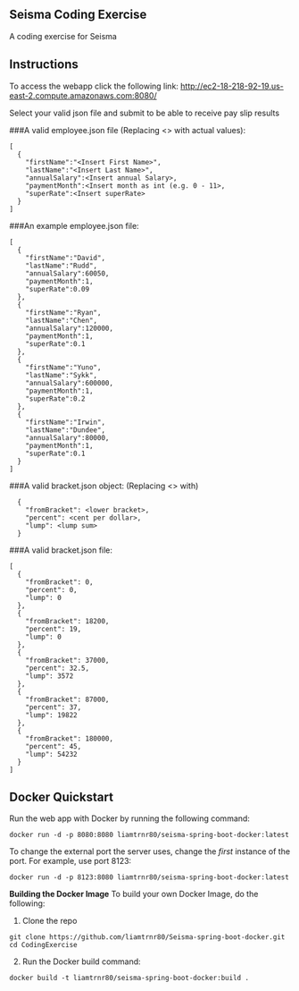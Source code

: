## Seisma Coding Exercise
A coding exercise for Seisma

## Instructions
To access the webapp click the following link:
http://ec2-18-218-92-19.us-east-2.compute.amazonaws.com:8080/ <br>

Select your valid json file and submit to be able to receive pay slip results

###A valid employee.json file (Replacing <> with actual values):
```
[
  {
    "firstName":"<Insert First Name>",
    "lastName":"<Insert Last Name>",
    "annualSalary":<Insert annual Salary>,
    "paymentMonth":<Insert month as int (e.g. 0 - 11>,
    "superRate":<Insert superRate>
  }
]

```

###An example employee.json file:
```
[
  {
    "firstName":"David",
    "lastName":"Rudd",
    "annualSalary":60050,
    "paymentMonth":1,
    "superRate":0.09
  },
  {
    "firstName":"Ryan",
    "lastName":"Chen",
    "annualSalary":120000,
    "paymentMonth":1,
    "superRate":0.1
  },
  {
    "firstName":"Yuno",
    "lastName":"Sykk",
    "annualSalary":600000,
    "paymentMonth":1,
    "superRate":0.2
  },
  {
    "firstName":"Irwin",
    "lastName":"Dundee",
    "annualSalary":80000,
    "paymentMonth":1,
    "superRate":0.1
  }
]

```
###A valid bracket.json object:
(Replacing <> with)
```
  {
    "fromBracket": <lower bracket>,
    "percent": <cent per dollar>,
    "lump": <lump sum>
  }
```


###A valid bracket.json file:
```
[
  {
    "fromBracket": 0,
    "percent": 0,
    "lump": 0
  },
  {
    "fromBracket": 18200,
    "percent": 19,
    "lump": 0
  },
  {
    "fromBracket": 37000,
    "percent": 32.5,
    "lump": 3572
  },
  {
    "fromBracket": 87000,
    "percent": 37,
    "lump": 19822
  },
  {
    "fromBracket": 180000,
    "percent": 45,
    "lump": 54232
  }
]
```

## Docker Quickstart
Run the web app with Docker by running the following command:
```
docker run -d -p 8080:8080 liamtrnr80/seisma-spring-boot-docker:latest
```
To change the external port the server uses, change the *first* instance of the port. For example, use port 8123:
```
docker run -d -p 8123:8080 liamtrnr80/seisma-spring-boot-docker:latest
```
**Building the Docker Image**
To build your own Docker Image, do the following:
1. Clone the repo
```
git clone https://github.com/liamtrnr80/Seisma-spring-boot-docker.git
cd CodingExercise
```
2. Run the Docker build command:
```
docker build -t liamtrnr80/seisma-spring-boot-docker:build .
```